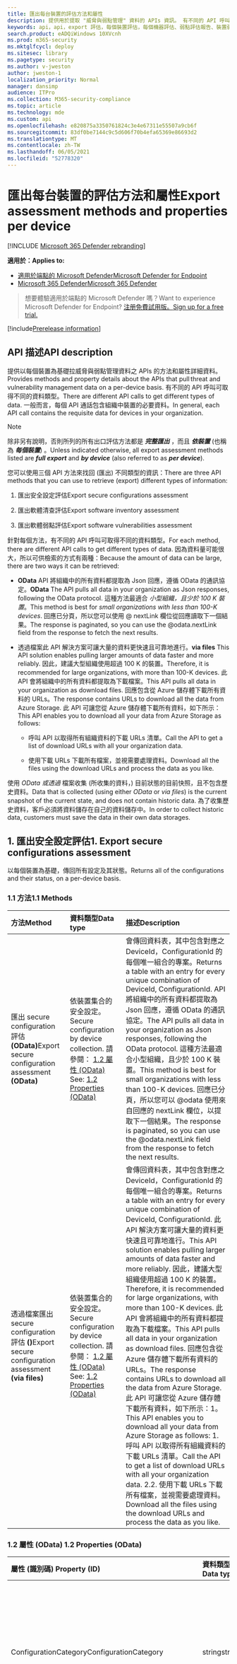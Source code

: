 ```yaml
---
title: 匯出每台裝置的評估方法和屬性
description: 提供用於提取 "威脅與弱點管理" 資料的 APIs 資訊。 有不同的 API 呼叫可取得不同的資料類型。 一般而言，每個 API 通話包含組織中裝置的必要資料。 因為資料量可能很大，所以有兩種方法可供檢索
keywords: api，api，export 評估，每個裝置評估，每個機器評估、弱點評估報告、裝置弱點評估、裝置弱點報告、安全設定評估、安全設定報告、軟體漏洞評估、軟體弱點報告、電腦的弱點報告、
search.product: eADQiWindows 10XVcnh
ms.prod: m365-security
ms.mktglfcycl: deploy
ms.sitesec: library
ms.pagetype: security
ms.author: v-jweston
author: jweston-1
localization_priority: Normal
manager: dansimp
audience: ITPro
ms.collection: M365-security-compliance
ms.topic: article
ms.technology: mde
ms.custom: api
ms.openlocfilehash: e820875a3350761824c3e4e67311e55507a9cb6f
ms.sourcegitcommit: 83df0be7144c9c5d606f70b4efa65369e86693d2
ms.translationtype: MT
ms.contentlocale: zh-TW
ms.lasthandoff: 06/05/2021
ms.locfileid: "52778320"
---
```

# <a name="export-assessment-methods-and-properties-per-device"></a><span data-ttu-id="790c8-107">匯出每台裝置的評估方法和屬性</span><span class="sxs-lookup"><span data-stu-id="790c8-107">Export assessment methods and properties per device</span></span>

[!INCLUDE [Microsoft 365 Defender rebranding](../../includes/microsoft-defender.md)]

<span data-ttu-id="790c8-108">**適用於：**</span><span class="sxs-lookup"><span data-stu-id="790c8-108">**Applies to:**</span></span>

- [<span data-ttu-id="790c8-109">適用於端點的 Microsoft Defender</span><span class="sxs-lookup"><span data-stu-id="790c8-109">Microsoft Defender for Endpoint</span></span>](https://go.microsoft.com/fwlink/p/?linkid=2154037)
- [<span data-ttu-id="790c8-110">Microsoft 365 Defender</span><span class="sxs-lookup"><span data-stu-id="790c8-110">Microsoft 365 Defender</span></span>](https://go.microsoft.com/fwlink/?linkid=2118804)

> <span data-ttu-id="790c8-111">想要體驗適用於端點的 Microsoft Defender 嗎？</span><span class="sxs-lookup"><span data-stu-id="790c8-111">Want to experience Microsoft Defender for Endpoint?</span></span> [<span data-ttu-id="790c8-112">注册免費試用版。</span><span class="sxs-lookup"><span data-stu-id="790c8-112">Sign up for a free trial.</span></span>](https://www.microsoft.com/microsoft-365/windows/microsoft-defender-atp?ocid=docs-wdatp-exposedapis-abovefoldlink)

[!include[Prerelease information](../../includes/prerelease.md)]

## <a name="api-description"></a><span data-ttu-id="790c8-113">API 描述</span><span class="sxs-lookup"><span data-stu-id="790c8-113">API description</span></span>

<span data-ttu-id="790c8-114">提供以每個裝置為基礎拉威脅與弱點管理資料之 APIs 的方法和屬性詳細資料。</span><span class="sxs-lookup"><span data-stu-id="790c8-114">Provides methods and property details about the APIs that pull threat and vulnerability management data on a per-device basis.</span></span> <span data-ttu-id="790c8-115">有不同的 API 呼叫可取得不同的資料類型。</span><span class="sxs-lookup"><span data-stu-id="790c8-115">There are different API calls to get different types of data.</span></span> <span data-ttu-id="790c8-116">一般而言，每個 API 通話包含組織中裝置的必要資料。</span><span class="sxs-lookup"><span data-stu-id="790c8-116">In general, each API call contains the requisite data for devices in your organization.</span></span>

> [!Note]
>
> <span data-ttu-id="790c8-117">除非另有說明，否則所列的所有出口評估方法都是 **_完整匯出_** ，而且 **_依裝置_** (也稱為 **_每個裝置_**) 。</span><span class="sxs-lookup"><span data-stu-id="790c8-117">Unless indicated otherwise, all export assessment methods listed are **_full export_** and **_by device_** (also referred to as **_per device_**).</span></span>

<span data-ttu-id="790c8-118">您可以使用三個 API 方法來找回 (匯出) 不同類型的資訊：</span><span class="sxs-lookup"><span data-stu-id="790c8-118">There are three API methods that you can use to retrieve (export) different types of information:</span></span>

1. <span data-ttu-id="790c8-119">匯出安全設定評估</span><span class="sxs-lookup"><span data-stu-id="790c8-119">Export secure configurations assessment</span></span>

2. <span data-ttu-id="790c8-120">匯出軟體清查評估</span><span class="sxs-lookup"><span data-stu-id="790c8-120">Export software inventory assessment</span></span>

3. <span data-ttu-id="790c8-121">匯出軟體弱點評估</span><span class="sxs-lookup"><span data-stu-id="790c8-121">Export software vulnerabilities assessment</span></span>

<span data-ttu-id="790c8-122">針對每個方法，有不同的 API 呼叫可取得不同的資料類型。</span><span class="sxs-lookup"><span data-stu-id="790c8-122">For each method, there are different API calls to get different types of data.</span></span> <span data-ttu-id="790c8-123">因為資料量可能很大，所以可供檢索的方式有兩種：</span><span class="sxs-lookup"><span data-stu-id="790c8-123">Because the amount of data can be large, there are two ways it can be retrieved:</span></span>

- <span data-ttu-id="790c8-124">**OData**  API 將組織中的所有資料都提取為 Json 回應，遵循 OData 的通訊協定。</span><span class="sxs-lookup"><span data-stu-id="790c8-124">**OData**  The API pulls all data in your organization as Json responses, following the OData protocol.</span></span> <span data-ttu-id="790c8-125">這種方法最適合 _小型組織，且少於 100 K 裝置_。</span><span class="sxs-lookup"><span data-stu-id="790c8-125">This method is best for _small organizations with less than 100-K devices_.</span></span> <span data-ttu-id="790c8-126">回應已分頁，所以您可以使用 \@ nextLink 欄位從回應讀取下一個結果。</span><span class="sxs-lookup"><span data-stu-id="790c8-126">The response is paginated, so you can use the \@odata.nextLink field from the response to fetch the next results.</span></span>

- <span data-ttu-id="790c8-127">透過檔案此 API 解決方案可讓大量的資料更快速且可靠地進行。</span><span class="sxs-lookup"><span data-stu-id="790c8-127">**via files** This API solution enables pulling larger amounts of data faster and more reliably.</span></span> <span data-ttu-id="790c8-128">因此，建議大型組織使用超過 100 K 的裝置。</span><span class="sxs-lookup"><span data-stu-id="790c8-128">Therefore, it is recommended for large organizations, with more than 100-K devices.</span></span> <span data-ttu-id="790c8-129">此 API 會將組織中的所有資料都提取為下載檔案。</span><span class="sxs-lookup"><span data-stu-id="790c8-129">This API pulls all data in your organization as download files.</span></span> <span data-ttu-id="790c8-130">回應包含從 Azure 儲存體下載所有資料的 URLs。</span><span class="sxs-lookup"><span data-stu-id="790c8-130">The response contains URLs to download all the data from Azure Storage.</span></span> <span data-ttu-id="790c8-131">此 API 可讓您從 Azure 儲存體下載所有資料，如下所示：</span><span class="sxs-lookup"><span data-stu-id="790c8-131">This API enables you to download all your data from Azure Storage as follows:</span></span>

  - <span data-ttu-id="790c8-132">呼叫 API 以取得所有組織資料的下載 URLs 清單。</span><span class="sxs-lookup"><span data-stu-id="790c8-132">Call the API to get a list of download URLs with all your organization data.</span></span>

  - <span data-ttu-id="790c8-133">使用下載 URLs 下載所有檔案，並視需要處理資料。</span><span class="sxs-lookup"><span data-stu-id="790c8-133">Download all the files using the download URLs and process the data as you like.</span></span>

<span data-ttu-id="790c8-134">使用 _OData_ _或透過_ 檔案收集 (所收集的資料，) 目前狀態的目前快照，且不包含歷史資料。</span><span class="sxs-lookup"><span data-stu-id="790c8-134">Data that is collected (using either _OData_ or _via files_) is the current snapshot of the current state, and does not contain historic data.</span></span> <span data-ttu-id="790c8-135">為了收集歷史資料，客戶必須將資料儲存在自己的資料儲存中。</span><span class="sxs-lookup"><span data-stu-id="790c8-135">In order to collect historic data, customers must save the data in their own data storages.</span></span>

## <a name="1-export-secure-configurations-assessment"></a><span data-ttu-id="790c8-136">1. 匯出安全設定評估</span><span class="sxs-lookup"><span data-stu-id="790c8-136">1. Export secure configurations assessment</span></span>

<span data-ttu-id="790c8-137">以每個裝置為基礎，傳回所有設定及其狀態。</span><span class="sxs-lookup"><span data-stu-id="790c8-137">Returns all of the configurations and their status, on a per-device basis.</span></span>

### <a name="11-methods"></a><span data-ttu-id="790c8-138">1.1 方法</span><span class="sxs-lookup"><span data-stu-id="790c8-138">1.1 Methods</span></span>

<span data-ttu-id="790c8-139">方法</span><span class="sxs-lookup"><span data-stu-id="790c8-139">Method</span></span> | <span data-ttu-id="790c8-140">資料類型</span><span class="sxs-lookup"><span data-stu-id="790c8-140">Data type</span></span> | <span data-ttu-id="790c8-141">描述</span><span class="sxs-lookup"><span data-stu-id="790c8-141">Description</span></span>
:---|:---|:---
<span data-ttu-id="790c8-142">匯出 secure configuration 評估 **(OData)**</span><span class="sxs-lookup"><span data-stu-id="790c8-142">Export secure configuration assessment **(OData)**</span></span> | <span data-ttu-id="790c8-143">依裝置集合的安全設定。</span><span class="sxs-lookup"><span data-stu-id="790c8-143">Secure configuration by device collection.</span></span> <span data-ttu-id="790c8-144">請參閱： [1.2 屬性 (OData) ](#12-properties-odata)</span><span class="sxs-lookup"><span data-stu-id="790c8-144">See: [1.2 Properties (OData)](#12-properties-odata)</span></span> | <span data-ttu-id="790c8-145">會傳回資料表，其中包含對應之 DeviceId，ConfigurationId 的每個唯一組合的專案。</span><span class="sxs-lookup"><span data-stu-id="790c8-145">Returns a table with an entry for every unique combination of DeviceId, ConfigurationId.</span></span> <span data-ttu-id="790c8-146">API 將組織中的所有資料都提取為 Json 回應，遵循 OData 的通訊協定。</span><span class="sxs-lookup"><span data-stu-id="790c8-146">The API pulls all data in your organization as Json responses, following the OData protocol.</span></span> <span data-ttu-id="790c8-147">這種方法最適合小型組織，且少於 100 K 裝置。</span><span class="sxs-lookup"><span data-stu-id="790c8-147">This method is best for small organizations with less than 100-K devices.</span></span> <span data-ttu-id="790c8-148">回應已分頁，所以您可以 @odata 使用來自回應的 nextLink 欄位，以提取下一個結果。</span><span class="sxs-lookup"><span data-stu-id="790c8-148">The response is paginated, so you can use the @odata.nextLink field from the response to fetch the next results.</span></span>
<span data-ttu-id="790c8-149">透過檔案匯出 secure configuration 評估 **()**</span><span class="sxs-lookup"><span data-stu-id="790c8-149">Export secure configuration assessment **(via files)**</span></span> | <span data-ttu-id="790c8-150">依裝置集合的安全設定。</span><span class="sxs-lookup"><span data-stu-id="790c8-150">Secure configuration by device collection.</span></span> <span data-ttu-id="790c8-151">請參閱： [1.2 屬性 (OData) ](#12-properties-odata)</span><span class="sxs-lookup"><span data-stu-id="790c8-151">See: [1.2 Properties (OData)](#12-properties-odata)</span></span> | <span data-ttu-id="790c8-152">會傳回資料表，其中包含對應之 DeviceId，ConfigurationId 的每個唯一組合的專案。</span><span class="sxs-lookup"><span data-stu-id="790c8-152">Returns a table with an entry for every unique combination of DeviceId, ConfigurationId.</span></span> <span data-ttu-id="790c8-153">此 API 解決方案可讓大量的資料更快速且可靠地進行。</span><span class="sxs-lookup"><span data-stu-id="790c8-153">This API solution enables pulling larger amounts of data faster and more reliably.</span></span> <span data-ttu-id="790c8-154">因此，建議大型組織使用超過 100 K 的裝置。</span><span class="sxs-lookup"><span data-stu-id="790c8-154">Therefore, it is recommended for large organizations, with more than 100-K devices.</span></span> <span data-ttu-id="790c8-155">此 API 會將組織中的所有資料都提取為下載檔案。</span><span class="sxs-lookup"><span data-stu-id="790c8-155">This API pulls all data in your organization as download files.</span></span> <span data-ttu-id="790c8-156">回應包含從 Azure 儲存體下載所有資料的 URLs。</span><span class="sxs-lookup"><span data-stu-id="790c8-156">The response contains URLs to download all the data from Azure Storage.</span></span> <span data-ttu-id="790c8-157">此 API 可讓您從 Azure 儲存體下載所有資料，如下所示：1。</span><span class="sxs-lookup"><span data-stu-id="790c8-157">This API enables you to download all your data from Azure Storage as follows: 1.</span></span>  <span data-ttu-id="790c8-158">呼叫 API 以取得所有組織資料的下載 URLs 清單。</span><span class="sxs-lookup"><span data-stu-id="790c8-158">Call the API to get a list of download URLs with all your organization data.</span></span> <span data-ttu-id="790c8-159">2.</span><span class="sxs-lookup"><span data-stu-id="790c8-159">2.</span></span>  <span data-ttu-id="790c8-160">使用下載 URLs 下載所有檔案，並視需要處理資料。</span><span class="sxs-lookup"><span data-stu-id="790c8-160">Download all the files using the download URLs and process the data as you like.</span></span>

### <a name="12-properties-odata"></a><span data-ttu-id="790c8-161">1.2 屬性 (OData) </span><span class="sxs-lookup"><span data-stu-id="790c8-161">1.2 Properties (OData)</span></span>

<span data-ttu-id="790c8-162">屬性 (識別碼) </span><span class="sxs-lookup"><span data-stu-id="790c8-162">Property (ID)</span></span> | <span data-ttu-id="790c8-163">資料類型</span><span class="sxs-lookup"><span data-stu-id="790c8-163">Data type</span></span> | <span data-ttu-id="790c8-164">描述</span><span class="sxs-lookup"><span data-stu-id="790c8-164">Description</span></span>
:---|:---|:---
<span data-ttu-id="790c8-165">ConfigurationCategory</span><span class="sxs-lookup"><span data-stu-id="790c8-165">ConfigurationCategory</span></span> | <span data-ttu-id="790c8-166">string</span><span class="sxs-lookup"><span data-stu-id="790c8-166">string</span></span> | <span data-ttu-id="790c8-167">設定所屬的類別或群組：應用程式、作業系統、網路、帳戶、安全性控制</span><span class="sxs-lookup"><span data-stu-id="790c8-167">Category or grouping to which the configuration belongs: Application, OS, Network, Accounts, Security controls</span></span>
<span data-ttu-id="790c8-168">ConfigurationId</span><span class="sxs-lookup"><span data-stu-id="790c8-168">ConfigurationId</span></span> | <span data-ttu-id="790c8-169">string</span><span class="sxs-lookup"><span data-stu-id="790c8-169">string</span></span> | <span data-ttu-id="790c8-170">特定設定的唯一識別碼</span><span class="sxs-lookup"><span data-stu-id="790c8-170">Unique identifier for a specific configuration</span></span>
<span data-ttu-id="790c8-171">ConfigurationImpact</span><span class="sxs-lookup"><span data-stu-id="790c8-171">ConfigurationImpact</span></span> | <span data-ttu-id="790c8-172">string</span><span class="sxs-lookup"><span data-stu-id="790c8-172">string</span></span> | <span data-ttu-id="790c8-173">設定對整個設定分數 (1-10) 的評分影響</span><span class="sxs-lookup"><span data-stu-id="790c8-173">Rated impact of the configuration to the overall configuration score (1-10)</span></span>
<span data-ttu-id="790c8-174">ConfigurationName</span><span class="sxs-lookup"><span data-stu-id="790c8-174">ConfigurationName</span></span> | <span data-ttu-id="790c8-175">字串</span><span class="sxs-lookup"><span data-stu-id="790c8-175">string</span></span> | <span data-ttu-id="790c8-176">組態的顯示名稱</span><span class="sxs-lookup"><span data-stu-id="790c8-176">Display name of the configuration</span></span>
<span data-ttu-id="790c8-177">ConfigurationSubcategory</span><span class="sxs-lookup"><span data-stu-id="790c8-177">ConfigurationSubcategory</span></span> | <span data-ttu-id="790c8-178">string</span><span class="sxs-lookup"><span data-stu-id="790c8-178">string</span></span> | <span data-ttu-id="790c8-179">設定所屬的子類別或子群組。</span><span class="sxs-lookup"><span data-stu-id="790c8-179">Subcategory or subgrouping to which the configuration belongs.</span></span> <span data-ttu-id="790c8-180">在許多情況下，這會描述特定性能或功能。</span><span class="sxs-lookup"><span data-stu-id="790c8-180">In many cases, this describes specific capabilities or features.</span></span>
<span data-ttu-id="790c8-181">DeviceId</span><span class="sxs-lookup"><span data-stu-id="790c8-181">DeviceId</span></span> | <span data-ttu-id="790c8-182">string</span><span class="sxs-lookup"><span data-stu-id="790c8-182">string</span></span> | <span data-ttu-id="790c8-183">服務中裝置的唯一識別碼。</span><span class="sxs-lookup"><span data-stu-id="790c8-183">Unique identifier for the device in the service.</span></span>
<span data-ttu-id="790c8-184">DeviceName</span><span class="sxs-lookup"><span data-stu-id="790c8-184">DeviceName</span></span> | <span data-ttu-id="790c8-185">string</span><span class="sxs-lookup"><span data-stu-id="790c8-185">string</span></span> | <span data-ttu-id="790c8-186">裝置 (FQDN) 的完整功能變數名稱。</span><span class="sxs-lookup"><span data-stu-id="790c8-186">Fully qualified domain name (FQDN) of the device.</span></span>
<span data-ttu-id="790c8-187">IsApplicable</span><span class="sxs-lookup"><span data-stu-id="790c8-187">IsApplicable</span></span> | <span data-ttu-id="790c8-188">bool</span><span class="sxs-lookup"><span data-stu-id="790c8-188">bool</span></span> | <span data-ttu-id="790c8-189">指出設定或原則是否適用</span><span class="sxs-lookup"><span data-stu-id="790c8-189">Indicates whether the configuration or policy is applicable</span></span>
<span data-ttu-id="790c8-190">IsCompliant</span><span class="sxs-lookup"><span data-stu-id="790c8-190">IsCompliant</span></span> | <span data-ttu-id="790c8-191">bool</span><span class="sxs-lookup"><span data-stu-id="790c8-191">bool</span></span> | <span data-ttu-id="790c8-192">指出設定或原則是否已正確設定</span><span class="sxs-lookup"><span data-stu-id="790c8-192">Indicates whether the configuration or policy is properly configured</span></span>
<span data-ttu-id="790c8-193">IsExpectedUserImpact</span><span class="sxs-lookup"><span data-stu-id="790c8-193">IsExpectedUserImpact</span></span> | <span data-ttu-id="790c8-194">bool</span><span class="sxs-lookup"><span data-stu-id="790c8-194">bool</span></span> | <span data-ttu-id="790c8-195">會指出若要套用設定，是否會影響使用者</span><span class="sxs-lookup"><span data-stu-id="790c8-195">Indicates whether there will be user impact if the configuration will be applied</span></span>
<span data-ttu-id="790c8-196">OSPlatform</span><span class="sxs-lookup"><span data-stu-id="790c8-196">OSPlatform</span></span> | <span data-ttu-id="790c8-197">string</span><span class="sxs-lookup"><span data-stu-id="790c8-197">string</span></span> | <span data-ttu-id="790c8-198">裝置上所執行作業系統的平臺。</span><span class="sxs-lookup"><span data-stu-id="790c8-198">Platform of the operating system running on the device.</span></span> <span data-ttu-id="790c8-199">這表示特定作業系統，包括相同系列內的變體，例如 Windows 10 和 Windows 7。</span><span class="sxs-lookup"><span data-stu-id="790c8-199">This indicates specific operating systems, including variations within the same family, such as Windows 10 and Windows 7.</span></span> <span data-ttu-id="790c8-200">如需詳細資訊，請參閱 tvm 支援的作業系統和平臺。</span><span class="sxs-lookup"><span data-stu-id="790c8-200">See tvm supported operating systems and platforms for details.</span></span>
<span data-ttu-id="790c8-201">RbacGroupName</span><span class="sxs-lookup"><span data-stu-id="790c8-201">RbacGroupName</span></span> | <span data-ttu-id="790c8-202">string</span><span class="sxs-lookup"><span data-stu-id="790c8-202">string</span></span> | <span data-ttu-id="790c8-203">以角色為基礎的存取控制 (RBAC) 群組。</span><span class="sxs-lookup"><span data-stu-id="790c8-203">The role-based access control (RBAC) group.</span></span> <span data-ttu-id="790c8-204">如果此裝置並未指派給任何 RBAC 群組，此值將會是「未指派」。</span><span class="sxs-lookup"><span data-stu-id="790c8-204">If this device is not assigned to any RBAC group, the value will be “Unassigned.”</span></span> <span data-ttu-id="790c8-205">如果組織不包含任何 RBAC 群組，則此值會是 "None"。</span><span class="sxs-lookup"><span data-stu-id="790c8-205">If the organization doesn’t contain any RBAC groups, the value will be “None.”</span></span>
<span data-ttu-id="790c8-206">RecommendationReference</span><span class="sxs-lookup"><span data-stu-id="790c8-206">RecommendationReference</span></span> | <span data-ttu-id="790c8-207">string</span><span class="sxs-lookup"><span data-stu-id="790c8-207">string</span></span> | <span data-ttu-id="790c8-208">與此軟體相關的建議識別碼參照。</span><span class="sxs-lookup"><span data-stu-id="790c8-208">A reference to the recommendation ID related to this software.</span></span>
<span data-ttu-id="790c8-209">時間 戳</span><span class="sxs-lookup"><span data-stu-id="790c8-209">Timestamp</span></span> | <span data-ttu-id="790c8-210">string</span><span class="sxs-lookup"><span data-stu-id="790c8-210">string</span></span> | <span data-ttu-id="790c8-211">最近一次在裝置上看到的設定</span><span class="sxs-lookup"><span data-stu-id="790c8-211">Last time the configuration was seen on the device</span></span>

### <a name="13-properties-via-files"></a><span data-ttu-id="790c8-212">1.3 透過檔案 (的屬性) </span><span class="sxs-lookup"><span data-stu-id="790c8-212">1.3 Properties (via files)</span></span>

<span data-ttu-id="790c8-213">屬性 (識別碼) </span><span class="sxs-lookup"><span data-stu-id="790c8-213">Property (ID)</span></span> | <span data-ttu-id="790c8-214">資料類型</span><span class="sxs-lookup"><span data-stu-id="790c8-214">Data type</span></span> | <span data-ttu-id="790c8-215">描述</span><span class="sxs-lookup"><span data-stu-id="790c8-215">Description</span></span>
:---|:---|:---
<span data-ttu-id="790c8-216">匯出檔案</span><span class="sxs-lookup"><span data-stu-id="790c8-216">Export files</span></span> | <span data-ttu-id="790c8-217">陣列 \[ 字串\]</span><span class="sxs-lookup"><span data-stu-id="790c8-217">array\[string\]</span></span> | <span data-ttu-id="790c8-218">用於存放組織目前快照之檔案的下載 URLs 清單。</span><span class="sxs-lookup"><span data-stu-id="790c8-218">A list of download URLs for files holding the current snapshot of the organization.</span></span>
<span data-ttu-id="790c8-219">GeneratedTime</span><span class="sxs-lookup"><span data-stu-id="790c8-219">GeneratedTime</span></span> | <span data-ttu-id="790c8-220">string</span><span class="sxs-lookup"><span data-stu-id="790c8-220">string</span></span> | <span data-ttu-id="790c8-221">產生匯出的時間。</span><span class="sxs-lookup"><span data-stu-id="790c8-221">The time that the export was generated.</span></span>

## <a name="2-export-software-inventory-assessment"></a><span data-ttu-id="790c8-222">2. 匯出軟體清查評估</span><span class="sxs-lookup"><span data-stu-id="790c8-222">2. Export software inventory assessment</span></span>

<span data-ttu-id="790c8-223">傳回所有已安裝的軟體及其所有設備的詳細資料。</span><span class="sxs-lookup"><span data-stu-id="790c8-223">Returns all of the installed software and their details on each device.</span></span>

### <a name="21-methods"></a><span data-ttu-id="790c8-224">2.1 方法</span><span class="sxs-lookup"><span data-stu-id="790c8-224">2.1 Methods</span></span>

<span data-ttu-id="790c8-225">方法</span><span class="sxs-lookup"><span data-stu-id="790c8-225">Method</span></span> | <span data-ttu-id="790c8-226">資料類型</span><span class="sxs-lookup"><span data-stu-id="790c8-226">Data type</span></span> | <span data-ttu-id="790c8-227">描述</span><span class="sxs-lookup"><span data-stu-id="790c8-227">Description</span></span>
:---|:---|:---
<span data-ttu-id="790c8-228">匯出軟體清查評估 **(OData)**</span><span class="sxs-lookup"><span data-stu-id="790c8-228">Export software inventory assessment **(OData)**</span></span> | <span data-ttu-id="790c8-229">依裝置集合的軟體清查。</span><span class="sxs-lookup"><span data-stu-id="790c8-229">Software inventory by device collection.</span></span> <span data-ttu-id="790c8-230">請參閱： [2.2 屬性 (OData) ](#22-properties-odata)</span><span class="sxs-lookup"><span data-stu-id="790c8-230">See: [2.2 Properties (OData)](#22-properties-odata)</span></span> | <span data-ttu-id="790c8-231">會傳回資料表，其中包含 DeviceId、SoftwareVendor、SoftwareName、SoftwareVersion 的每個唯一組合的專案。</span><span class="sxs-lookup"><span data-stu-id="790c8-231">Returns a table with an entry for every unique combination of DeviceId, SoftwareVendor, SoftwareName, SoftwareVersion.</span></span> <span data-ttu-id="790c8-232">API 將組織中的所有資料都提取為 Json 回應，遵循 OData 的通訊協定。</span><span class="sxs-lookup"><span data-stu-id="790c8-232">The API pulls all data in your organization as Json responses, following the OData protocol.</span></span> <span data-ttu-id="790c8-233">這種方法最適合小型組織，且少於 100 K 裝置。</span><span class="sxs-lookup"><span data-stu-id="790c8-233">This method is best for small organizations with less than 100-K devices.</span></span> <span data-ttu-id="790c8-234">回應已分頁，所以您可以 @odata 使用來自回應的 nextLink 欄位，以提取下一個結果。</span><span class="sxs-lookup"><span data-stu-id="790c8-234">The response is paginated, so you can use the @odata.nextLink field from the response to fetch the next results.</span></span>
<span data-ttu-id="790c8-235">透過檔案匯出軟體清查評估 **()**</span><span class="sxs-lookup"><span data-stu-id="790c8-235">Export software inventory assessment **(via files)**</span></span> | <span data-ttu-id="790c8-236">依裝置檔案清點軟體。</span><span class="sxs-lookup"><span data-stu-id="790c8-236">Software inventory by device files.</span></span> <span data-ttu-id="790c8-237">請參閱：2.3 透過檔案 [ (的屬性) ](#23-properties-via-files)</span><span class="sxs-lookup"><span data-stu-id="790c8-237">See: [2.3 Properties (via files)](#23-properties-via-files)</span></span> | <span data-ttu-id="790c8-238">會傳回資料表，其中包含 DeviceId、SoftwareVendor、SoftwareName、SoftwareVersion 的每個唯一組合的專案。</span><span class="sxs-lookup"><span data-stu-id="790c8-238">Returns a table with an entry for every unique combination of DeviceId, SoftwareVendor, SoftwareName, SoftwareVersion.</span></span> <span data-ttu-id="790c8-239">此 API 解決方案可讓大量的資料更快速且可靠地進行。</span><span class="sxs-lookup"><span data-stu-id="790c8-239">This API solution enables pulling larger amounts of data faster and more reliably.</span></span> <span data-ttu-id="790c8-240">因此，建議大型組織使用超過 100 K 的裝置。</span><span class="sxs-lookup"><span data-stu-id="790c8-240">Therefore, it is recommended for large organizations, with more than 100-K devices.</span></span> <span data-ttu-id="790c8-241">此 API 會將組織中的所有資料都提取為下載檔案。</span><span class="sxs-lookup"><span data-stu-id="790c8-241">This API pulls all data in your organization as download files.</span></span> <span data-ttu-id="790c8-242">回應包含從 Azure 儲存體下載所有資料的 URLs。</span><span class="sxs-lookup"><span data-stu-id="790c8-242">The response contains URLs to download all the data from Azure Storage.</span></span> <span data-ttu-id="790c8-243">此 API 可讓您從 Azure 儲存體下載所有資料，如下所示：1。</span><span class="sxs-lookup"><span data-stu-id="790c8-243">This API enables you to download all your data from Azure Storage as follows: 1.</span></span>  <span data-ttu-id="790c8-244">呼叫 API 以取得所有組織資料的下載 URLs 清單。</span><span class="sxs-lookup"><span data-stu-id="790c8-244">Call the API to get a list of download URLs with all your organization data.</span></span> <span data-ttu-id="790c8-245">2.</span><span class="sxs-lookup"><span data-stu-id="790c8-245">2.</span></span>  <span data-ttu-id="790c8-246">使用下載 URLs 下載所有檔案，並視需要處理資料。</span><span class="sxs-lookup"><span data-stu-id="790c8-246">Download all the files using the download URLs and process the data as you like.</span></span>

### <a name="22-properties-odata"></a><span data-ttu-id="790c8-247">2.2 屬性 (OData) </span><span class="sxs-lookup"><span data-stu-id="790c8-247">2.2 Properties (OData)</span></span>

<span data-ttu-id="790c8-248">屬性 (識別碼) </span><span class="sxs-lookup"><span data-stu-id="790c8-248">Property (ID)</span></span> | <span data-ttu-id="790c8-249">資料類型</span><span class="sxs-lookup"><span data-stu-id="790c8-249">Data type</span></span> | <span data-ttu-id="790c8-250">描述</span><span class="sxs-lookup"><span data-stu-id="790c8-250">Description</span></span>
:---|:---|:---
<span data-ttu-id="790c8-251">DeviceId</span><span class="sxs-lookup"><span data-stu-id="790c8-251">DeviceId</span></span> | <span data-ttu-id="790c8-252">string</span><span class="sxs-lookup"><span data-stu-id="790c8-252">string</span></span> | <span data-ttu-id="790c8-253">服務中裝置的唯一識別碼。</span><span class="sxs-lookup"><span data-stu-id="790c8-253">Unique identifier for the device in the service.</span></span>
<span data-ttu-id="790c8-254">DeviceName</span><span class="sxs-lookup"><span data-stu-id="790c8-254">DeviceName</span></span> | <span data-ttu-id="790c8-255">string</span><span class="sxs-lookup"><span data-stu-id="790c8-255">string</span></span> | <span data-ttu-id="790c8-256">裝置 (FQDN) 的完整功能變數名稱。</span><span class="sxs-lookup"><span data-stu-id="790c8-256">Fully qualified domain name (FQDN) of the device.</span></span>
<span data-ttu-id="790c8-257">DiskPaths</span><span class="sxs-lookup"><span data-stu-id="790c8-257">DiskPaths</span></span> | <span data-ttu-id="790c8-258">陣列 [字串]</span><span class="sxs-lookup"><span data-stu-id="790c8-258">Array[string]</span></span>  | <span data-ttu-id="790c8-259">在裝置上安裝產品的磁片證據。</span><span class="sxs-lookup"><span data-stu-id="790c8-259">Disk evidence that the product is installed on the device.</span></span>
<span data-ttu-id="790c8-260">EndOfSupportDate</span><span class="sxs-lookup"><span data-stu-id="790c8-260">EndOfSupportDate</span></span> | <span data-ttu-id="790c8-261">string</span><span class="sxs-lookup"><span data-stu-id="790c8-261">string</span></span> | <span data-ttu-id="790c8-262">此軟體支援或會結束的日期。</span><span class="sxs-lookup"><span data-stu-id="790c8-262">The date in which support for this software has or will end.</span></span>
<span data-ttu-id="790c8-263">EndOfSupportStatus</span><span class="sxs-lookup"><span data-stu-id="790c8-263">EndOfSupportStatus</span></span> | <span data-ttu-id="790c8-264">string</span><span class="sxs-lookup"><span data-stu-id="790c8-264">string</span></span> | <span data-ttu-id="790c8-265">支援狀態的結束。</span><span class="sxs-lookup"><span data-stu-id="790c8-265">End of support status.</span></span> <span data-ttu-id="790c8-266">可以包含這些可能的值：無、EOS 版本、即將發生的 EOS 版本、EOS 軟體（即將進行的 EOS 軟體）。</span><span class="sxs-lookup"><span data-stu-id="790c8-266">Can contain these possible values: None, EOS Version, Upcoming EOS Version, EOS Software, Upcoming EOS Software.</span></span>
<span data-ttu-id="790c8-267">識別碼</span><span class="sxs-lookup"><span data-stu-id="790c8-267">Id</span></span> | <span data-ttu-id="790c8-268">string</span><span class="sxs-lookup"><span data-stu-id="790c8-268">string</span></span> | <span data-ttu-id="790c8-269">記錄的唯一識別碼。</span><span class="sxs-lookup"><span data-stu-id="790c8-269">Unique identifier for the record.</span></span>
<span data-ttu-id="790c8-270">NumberOfWeaknesses</span><span class="sxs-lookup"><span data-stu-id="790c8-270">NumberOfWeaknesses</span></span> | <span data-ttu-id="790c8-271">int</span><span class="sxs-lookup"><span data-stu-id="790c8-271">int</span></span>|<span data-ttu-id="790c8-272">此裝置上的此軟體弱點數目</span><span class="sxs-lookup"><span data-stu-id="790c8-272">Number of weaknesses on this software on this device</span></span>
<span data-ttu-id="790c8-273">OSPlatform</span><span class="sxs-lookup"><span data-stu-id="790c8-273">OSPlatform</span></span> | <span data-ttu-id="790c8-274">string</span><span class="sxs-lookup"><span data-stu-id="790c8-274">string</span></span> | <span data-ttu-id="790c8-275">裝置上所執行作業系統的平臺。</span><span class="sxs-lookup"><span data-stu-id="790c8-275">Platform of the operating system running on the device.</span></span> <span data-ttu-id="790c8-276">這表示特定作業系統，包括相同系列內的變體，例如 Windows 10 和 Windows 7。</span><span class="sxs-lookup"><span data-stu-id="790c8-276">This indicates specific operating systems, including variations within the same family, such as Windows 10 and Windows 7.</span></span> <span data-ttu-id="790c8-277">如需詳細資訊，請參閱 tvm 支援的作業系統和平臺。</span><span class="sxs-lookup"><span data-stu-id="790c8-277">See tvm supported operating systems and platforms for details.</span></span>
<span data-ttu-id="790c8-278">RbacGroupName</span><span class="sxs-lookup"><span data-stu-id="790c8-278">RbacGroupName</span></span> | <span data-ttu-id="790c8-279">string</span><span class="sxs-lookup"><span data-stu-id="790c8-279">string</span></span> | <span data-ttu-id="790c8-280">以角色為基礎的存取控制 (RBAC) 群組。</span><span class="sxs-lookup"><span data-stu-id="790c8-280">The role-based access control (RBAC) group.</span></span> <span data-ttu-id="790c8-281">如果此裝置並未指派給任何 RBAC 群組，此值將會是「未指派」。</span><span class="sxs-lookup"><span data-stu-id="790c8-281">If this device is not assigned to any RBAC group, the value will be “Unassigned.”</span></span> <span data-ttu-id="790c8-282">如果組織不包含任何 RBAC 群組，則此值會是 "None"。</span><span class="sxs-lookup"><span data-stu-id="790c8-282">If the organization doesn’t contain any RBAC groups, the value will be “None.”</span></span>
<span data-ttu-id="790c8-283">RegistryPaths</span><span class="sxs-lookup"><span data-stu-id="790c8-283">RegistryPaths</span></span> | <span data-ttu-id="790c8-284">陣列 [字串]</span><span class="sxs-lookup"><span data-stu-id="790c8-284">Array[string]</span></span> | <span data-ttu-id="790c8-285">產品已安裝在裝置中的登錄證據。</span><span class="sxs-lookup"><span data-stu-id="790c8-285">Registry evidence that the product is installed in the device.</span></span>
<span data-ttu-id="790c8-286">SoftwareFirstSeenTimestamp</span><span class="sxs-lookup"><span data-stu-id="790c8-286">SoftwareFirstSeenTimestamp</span></span> | <span data-ttu-id="790c8-287">string</span><span class="sxs-lookup"><span data-stu-id="790c8-287">string</span></span> | <span data-ttu-id="790c8-288">此軟體第一次出現于此裝置上。</span><span class="sxs-lookup"><span data-stu-id="790c8-288">The first time this software was seen on the device.</span></span>
<span data-ttu-id="790c8-289">SoftwareName</span><span class="sxs-lookup"><span data-stu-id="790c8-289">SoftwareName</span></span> | <span data-ttu-id="790c8-290">string</span><span class="sxs-lookup"><span data-stu-id="790c8-290">string</span></span> | <span data-ttu-id="790c8-291">軟體產品的名稱。</span><span class="sxs-lookup"><span data-stu-id="790c8-291">Name of the software product.</span></span>
<span data-ttu-id="790c8-292">SoftwareVendor</span><span class="sxs-lookup"><span data-stu-id="790c8-292">SoftwareVendor</span></span> | <span data-ttu-id="790c8-293">string</span><span class="sxs-lookup"><span data-stu-id="790c8-293">string</span></span> | <span data-ttu-id="790c8-294">軟體廠商的名稱。</span><span class="sxs-lookup"><span data-stu-id="790c8-294">Name of the software vendor.</span></span>
<span data-ttu-id="790c8-295">SoftwareVersion</span><span class="sxs-lookup"><span data-stu-id="790c8-295">SoftwareVersion</span></span> | <span data-ttu-id="790c8-296">string</span><span class="sxs-lookup"><span data-stu-id="790c8-296">string</span></span> | <span data-ttu-id="790c8-297">軟體產品的版本號碼。</span><span class="sxs-lookup"><span data-stu-id="790c8-297">Version number of the software product.</span></span>

### <a name="23-properties-via-files"></a><span data-ttu-id="790c8-298">2.3 透過檔案 (的屬性) </span><span class="sxs-lookup"><span data-stu-id="790c8-298">2.3 Properties (via files)</span></span>

<span data-ttu-id="790c8-299">屬性 (識別碼) </span><span class="sxs-lookup"><span data-stu-id="790c8-299">Property (ID)</span></span> | <span data-ttu-id="790c8-300">資料類型</span><span class="sxs-lookup"><span data-stu-id="790c8-300">Data type</span></span> | <span data-ttu-id="790c8-301">描述</span><span class="sxs-lookup"><span data-stu-id="790c8-301">Description</span></span>
:---|:---|:---
<span data-ttu-id="790c8-302">匯出檔案</span><span class="sxs-lookup"><span data-stu-id="790c8-302">Export files</span></span> | <span data-ttu-id="790c8-303">陣列 \[ 字串\]</span><span class="sxs-lookup"><span data-stu-id="790c8-303">array\[string\]</span></span> | <span data-ttu-id="790c8-304">用於存放組織目前快照之檔案的下載 URLs 清單。</span><span class="sxs-lookup"><span data-stu-id="790c8-304">A list of download URLs for files holding the current snapshot of the organization.</span></span>
<span data-ttu-id="790c8-305">GeneratedTime</span><span class="sxs-lookup"><span data-stu-id="790c8-305">GeneratedTime</span></span> | <span data-ttu-id="790c8-306">string</span><span class="sxs-lookup"><span data-stu-id="790c8-306">string</span></span> | <span data-ttu-id="790c8-307">產生匯出的時間。</span><span class="sxs-lookup"><span data-stu-id="790c8-307">The time that the export was generated.</span></span>

## <a name="3-export-software-vulnerabilities-assessment"></a><span data-ttu-id="790c8-308">3. 匯出軟體漏洞評估</span><span class="sxs-lookup"><span data-stu-id="790c8-308">3. Export software vulnerabilities assessment</span></span>

<span data-ttu-id="790c8-309">傳回所有裝置的裝置及其詳細資料中的所有已知的安全性漏洞。</span><span class="sxs-lookup"><span data-stu-id="790c8-309">Returns all the known vulnerabilities on a device and their details, for all devices.</span></span>

### <a name="31-methods"></a><span data-ttu-id="790c8-310">3.1 方法</span><span class="sxs-lookup"><span data-stu-id="790c8-310">3.1 Methods</span></span>

<span data-ttu-id="790c8-311">方法</span><span class="sxs-lookup"><span data-stu-id="790c8-311">Method</span></span> | <span data-ttu-id="790c8-312">資料類型</span><span class="sxs-lookup"><span data-stu-id="790c8-312">Data type</span></span> | <span data-ttu-id="790c8-313">描述</span><span class="sxs-lookup"><span data-stu-id="790c8-313">Description</span></span>
:---|:---|:---
<span data-ttu-id="790c8-314">匯出軟體漏洞評估 **(OData)**</span><span class="sxs-lookup"><span data-stu-id="790c8-314">Export software vulnerabilities assessment **(OData)**</span></span> | <span data-ttu-id="790c8-315">調查集合請參閱： [3.2 屬性 (OData) ](#32-properties-odata)</span><span class="sxs-lookup"><span data-stu-id="790c8-315">Investigation collection See: [3.2 Properties (OData)](#32-properties-odata)</span></span> | <span data-ttu-id="790c8-316">會傳回資料表，其中包含 DeviceId、SoftwareVendor、SoftwareName、SoftwareVersion、CveId 的每個唯一組合的專案。</span><span class="sxs-lookup"><span data-stu-id="790c8-316">Returns a table with an entry for every unique combination of DeviceId, SoftwareVendor, SoftwareName, SoftwareVersion, CveId.</span></span> <span data-ttu-id="790c8-317">API 將組織中的所有資料都提取為 Json 回應，遵循 OData 的通訊協定。</span><span class="sxs-lookup"><span data-stu-id="790c8-317">The API pulls all data in your organization as Json responses, following the OData protocol.</span></span> <span data-ttu-id="790c8-318">這種方法最適合小型組織，且少於 100 K 裝置。</span><span class="sxs-lookup"><span data-stu-id="790c8-318">This method is best for small organizations with less than 100-K devices.</span></span> <span data-ttu-id="790c8-319">回應已分頁，所以您可以 @odata 使用來自回應的 nextLink 欄位，以提取下一個結果。</span><span class="sxs-lookup"><span data-stu-id="790c8-319">The response is paginated, so you can use the @odata.nextLink field from the response to fetch the next results.</span></span>
<span data-ttu-id="790c8-320">透過檔案匯出軟體漏洞評估 **()**</span><span class="sxs-lookup"><span data-stu-id="790c8-320">Export software vulnerabilities assessment **(via files)**</span></span> | <span data-ttu-id="790c8-321">調查實體請參閱：3.3 透過檔案 [ (的屬性) ](#33-properties-via-files)</span><span class="sxs-lookup"><span data-stu-id="790c8-321">Investigation entity See: [3.3 Properties (via files)](#33-properties-via-files)</span></span> | <span data-ttu-id="790c8-322">會傳回資料表，其中包含 DeviceId、SoftwareVendor、SoftwareName、SoftwareVersion、CveId 的每個唯一組合的專案。</span><span class="sxs-lookup"><span data-stu-id="790c8-322">Returns a table with an entry for every unique combination of DeviceId, SoftwareVendor, SoftwareName, SoftwareVersion, CveId.</span></span> <span data-ttu-id="790c8-323">此 API 解決方案可讓大量的資料更快速且可靠地進行。</span><span class="sxs-lookup"><span data-stu-id="790c8-323">This API solution enables pulling larger amounts of data faster and more reliably.</span></span> <span data-ttu-id="790c8-324">因此，建議大型組織使用超過 100 K 的裝置。</span><span class="sxs-lookup"><span data-stu-id="790c8-324">Therefore, it is recommended for large organizations, with more than 100-K devices.</span></span> <span data-ttu-id="790c8-325">此 API 會將組織中的所有資料都提取為下載檔案。</span><span class="sxs-lookup"><span data-stu-id="790c8-325">This API pulls all data in your organization as download files.</span></span> <span data-ttu-id="790c8-326">回應包含從 Azure 儲存體下載所有資料的 URLs。</span><span class="sxs-lookup"><span data-stu-id="790c8-326">The response contains URLs to download all the data from Azure Storage.</span></span> <span data-ttu-id="790c8-327">此 API 可讓您從 Azure 儲存體下載所有資料，如下所示：1。</span><span class="sxs-lookup"><span data-stu-id="790c8-327">This API enables you to download all your data from Azure Storage as follows: 1.</span></span>  <span data-ttu-id="790c8-328">呼叫 API 以取得所有組織資料的下載 URLs 清單。</span><span class="sxs-lookup"><span data-stu-id="790c8-328">Call the API to get a list of download URLs with all your organization data.</span></span> <span data-ttu-id="790c8-329">2.</span><span class="sxs-lookup"><span data-stu-id="790c8-329">2.</span></span>  <span data-ttu-id="790c8-330">使用下載 URLs 下載所有檔案，並視需要處理資料。</span><span class="sxs-lookup"><span data-stu-id="790c8-330">Download all the files using the download URLs and process the data as you like.</span></span>

### <a name="32-properties-odata"></a><span data-ttu-id="790c8-331">3.2 屬性 (OData) </span><span class="sxs-lookup"><span data-stu-id="790c8-331">3.2 Properties (OData)</span></span>

<span data-ttu-id="790c8-332">屬性 (識別碼) </span><span class="sxs-lookup"><span data-stu-id="790c8-332">Property (ID)</span></span> | <span data-ttu-id="790c8-333">資料類型</span><span class="sxs-lookup"><span data-stu-id="790c8-333">Data type</span></span> | <span data-ttu-id="790c8-334">描述</span><span class="sxs-lookup"><span data-stu-id="790c8-334">Description</span></span>
:---|:---|:---
<span data-ttu-id="790c8-335">CveId</span><span class="sxs-lookup"><span data-stu-id="790c8-335">CveId</span></span> | <span data-ttu-id="790c8-336">string</span><span class="sxs-lookup"><span data-stu-id="790c8-336">string</span></span> | <span data-ttu-id="790c8-337">指派給常見漏洞及披露 (CVE) system 的安全性弱點的唯一識別碼。</span><span class="sxs-lookup"><span data-stu-id="790c8-337">Unique identifier assigned to the security vulnerability under the Common Vulnerabilities and Exposures (CVE) system.</span></span>
<span data-ttu-id="790c8-338">CvssScore</span><span class="sxs-lookup"><span data-stu-id="790c8-338">CvssScore</span></span> | <span data-ttu-id="790c8-339">string</span><span class="sxs-lookup"><span data-stu-id="790c8-339">string</span></span> | <span data-ttu-id="790c8-340">CVE 的 CVSS 分數。</span><span class="sxs-lookup"><span data-stu-id="790c8-340">The CVSS score of the CVE.</span></span>
<span data-ttu-id="790c8-341">DeviceId</span><span class="sxs-lookup"><span data-stu-id="790c8-341">DeviceId</span></span> | <span data-ttu-id="790c8-342">string</span><span class="sxs-lookup"><span data-stu-id="790c8-342">string</span></span> | <span data-ttu-id="790c8-343">服務中裝置的唯一識別碼。</span><span class="sxs-lookup"><span data-stu-id="790c8-343">Unique identifier for the device in the service.</span></span>
<span data-ttu-id="790c8-344">DeviceName</span><span class="sxs-lookup"><span data-stu-id="790c8-344">DeviceName</span></span> | <span data-ttu-id="790c8-345">string</span><span class="sxs-lookup"><span data-stu-id="790c8-345">string</span></span> | <span data-ttu-id="790c8-346">裝置 (FQDN) 的完整功能變數名稱。</span><span class="sxs-lookup"><span data-stu-id="790c8-346">Fully qualified domain name (FQDN) of the device.</span></span>
<span data-ttu-id="790c8-347">DiskPaths</span><span class="sxs-lookup"><span data-stu-id="790c8-347">DiskPaths</span></span> | <span data-ttu-id="790c8-348">陣列 \[ 字串\]</span><span class="sxs-lookup"><span data-stu-id="790c8-348">Array\[string\]</span></span> | <span data-ttu-id="790c8-349">在裝置上安裝產品的磁片證據。</span><span class="sxs-lookup"><span data-stu-id="790c8-349">Disk evidence that the product is installed on the device.</span></span>
<span data-ttu-id="790c8-350">ExploitabilityLevel</span><span class="sxs-lookup"><span data-stu-id="790c8-350">ExploitabilityLevel</span></span> | <span data-ttu-id="790c8-351">string</span><span class="sxs-lookup"><span data-stu-id="790c8-351">string</span></span> | <span data-ttu-id="790c8-352">此弱點的 exploitability 層級 (NoExploit、ExploitIsPublic、ExploitIsVerified、ExploitIsInKit) </span><span class="sxs-lookup"><span data-stu-id="790c8-352">The exploitability level of this vulnerability (NoExploit, ExploitIsPublic, ExploitIsVerified, ExploitIsInKit)</span></span>
<span data-ttu-id="790c8-353">FirstSeenTimestamp</span><span class="sxs-lookup"><span data-stu-id="790c8-353">FirstSeenTimestamp</span></span> | <span data-ttu-id="790c8-354">string</span><span class="sxs-lookup"><span data-stu-id="790c8-354">string</span></span> | <span data-ttu-id="790c8-355">第一次在裝置上看到此項產品的 CVE。</span><span class="sxs-lookup"><span data-stu-id="790c8-355">First time the CVE of this product was seen on the device.</span></span>
<span data-ttu-id="790c8-356">識別碼</span><span class="sxs-lookup"><span data-stu-id="790c8-356">Id</span></span> | <span data-ttu-id="790c8-357">string</span><span class="sxs-lookup"><span data-stu-id="790c8-357">string</span></span> | <span data-ttu-id="790c8-358">記錄的唯一識別碼。</span><span class="sxs-lookup"><span data-stu-id="790c8-358">Unique identifier for the record.</span></span>
<span data-ttu-id="790c8-359">LastSeenTimestamp</span><span class="sxs-lookup"><span data-stu-id="790c8-359">LastSeenTimestamp</span></span> | <span data-ttu-id="790c8-360">string</span><span class="sxs-lookup"><span data-stu-id="790c8-360">string</span></span> | <span data-ttu-id="790c8-361">最後一次在裝置上看到 CVE。</span><span class="sxs-lookup"><span data-stu-id="790c8-361">Last time the CVE was seen on the device.</span></span>
<span data-ttu-id="790c8-362">OSPlatform</span><span class="sxs-lookup"><span data-stu-id="790c8-362">OSPlatform</span></span> | <span data-ttu-id="790c8-363">string</span><span class="sxs-lookup"><span data-stu-id="790c8-363">string</span></span> | <span data-ttu-id="790c8-364">裝置上所執行作業系統的平臺。</span><span class="sxs-lookup"><span data-stu-id="790c8-364">Platform of the operating system running on the device.</span></span> <span data-ttu-id="790c8-365">這表示特定作業系統，包括相同系列內的變體，例如 Windows 10 和 Windows 7。</span><span class="sxs-lookup"><span data-stu-id="790c8-365">This indicates specific operating systems, including variations within the same family, such as Windows 10 and Windows 7.</span></span> <span data-ttu-id="790c8-366">如需詳細資訊，請參閱 tvm 支援的作業系統和平臺。</span><span class="sxs-lookup"><span data-stu-id="790c8-366">See tvm supported operating systems and platforms for details.</span></span>
<span data-ttu-id="790c8-367">RbacGroupName</span><span class="sxs-lookup"><span data-stu-id="790c8-367">RbacGroupName</span></span> | <span data-ttu-id="790c8-368">string</span><span class="sxs-lookup"><span data-stu-id="790c8-368">string</span></span> | <span data-ttu-id="790c8-369">以角色為基礎的存取控制 (RBAC) 群組。</span><span class="sxs-lookup"><span data-stu-id="790c8-369">The role-based access control (RBAC) group.</span></span> <span data-ttu-id="790c8-370">如果此裝置並未指派給任何 RBAC 群組，此值將會是「未指派」。</span><span class="sxs-lookup"><span data-stu-id="790c8-370">If this device is not assigned to any RBAC group, the value will be “Unassigned.”</span></span> <span data-ttu-id="790c8-371">如果組織不包含任何 RBAC 群組，則此值會是 "None"。</span><span class="sxs-lookup"><span data-stu-id="790c8-371">If the organization doesn’t contain any RBAC groups, the value will be “None.”</span></span>
<span data-ttu-id="790c8-372">RecommendationReference</span><span class="sxs-lookup"><span data-stu-id="790c8-372">RecommendationReference</span></span> | <span data-ttu-id="790c8-373">string</span><span class="sxs-lookup"><span data-stu-id="790c8-373">string</span></span> | <span data-ttu-id="790c8-374">與此軟體相關的建議識別碼參照。</span><span class="sxs-lookup"><span data-stu-id="790c8-374">A reference to the recommendation ID related to this software.</span></span>
<span data-ttu-id="790c8-375">RecommendedSecurityUpdate</span><span class="sxs-lookup"><span data-stu-id="790c8-375">RecommendedSecurityUpdate</span></span> | <span data-ttu-id="790c8-376">string</span><span class="sxs-lookup"><span data-stu-id="790c8-376">string</span></span> | <span data-ttu-id="790c8-377">軟體廠商提供的安全性更新名稱或描述，以解決此弱點。</span><span class="sxs-lookup"><span data-stu-id="790c8-377">Name or description of the security update provided by the software vendor to address the vulnerability.</span></span>
<span data-ttu-id="790c8-378">RecommendedSecurityUpdateId</span><span class="sxs-lookup"><span data-stu-id="790c8-378">RecommendedSecurityUpdateId</span></span> | <span data-ttu-id="790c8-379">string</span><span class="sxs-lookup"><span data-stu-id="790c8-379">string</span></span> | <span data-ttu-id="790c8-380">對應的指導或知識庫 (KB) 文章的適用安全性更新或識別碼識別碼</span><span class="sxs-lookup"><span data-stu-id="790c8-380">Identifier of the applicable security updates or identifier for the corresponding guidance or knowledge base (KB) articles</span></span>
<span data-ttu-id="790c8-381">登錄路徑陣列 \[ 字串\]</span><span class="sxs-lookup"><span data-stu-id="790c8-381">Registry Paths Array\[string\]</span></span> | <span data-ttu-id="790c8-382">產品已安裝在裝置中的登錄證據。</span><span class="sxs-lookup"><span data-stu-id="790c8-382">Registry evidence that the product is installed in the device.</span></span>
<span data-ttu-id="790c8-383">SoftwareName</span><span class="sxs-lookup"><span data-stu-id="790c8-383">SoftwareName</span></span> | <span data-ttu-id="790c8-384">string</span><span class="sxs-lookup"><span data-stu-id="790c8-384">string</span></span> | <span data-ttu-id="790c8-385">軟體產品的名稱。</span><span class="sxs-lookup"><span data-stu-id="790c8-385">Name of the software product.</span></span>
<span data-ttu-id="790c8-386">SoftwareVendor</span><span class="sxs-lookup"><span data-stu-id="790c8-386">SoftwareVendor</span></span> | <span data-ttu-id="790c8-387">string</span><span class="sxs-lookup"><span data-stu-id="790c8-387">string</span></span> | <span data-ttu-id="790c8-388">軟體廠商的名稱。</span><span class="sxs-lookup"><span data-stu-id="790c8-388">Name of the software vendor.</span></span>
<span data-ttu-id="790c8-389">SoftwareVersion</span><span class="sxs-lookup"><span data-stu-id="790c8-389">SoftwareVersion</span></span> | <span data-ttu-id="790c8-390">string</span><span class="sxs-lookup"><span data-stu-id="790c8-390">string</span></span> | <span data-ttu-id="790c8-391">軟體產品的版本號碼。</span><span class="sxs-lookup"><span data-stu-id="790c8-391">Version number of the software product.</span></span>
<span data-ttu-id="790c8-392">VulnerabilitySeverityLevel</span><span class="sxs-lookup"><span data-stu-id="790c8-392">VulnerabilitySeverityLevel</span></span> | <span data-ttu-id="790c8-393">string</span><span class="sxs-lookup"><span data-stu-id="790c8-393">string</span></span> | <span data-ttu-id="790c8-394">依威脅環境影響的 CVSS 分數和動態因素所指派給安全性弱點的嚴重性等級。</span><span class="sxs-lookup"><span data-stu-id="790c8-394">Severity level assigned to the security vulnerability based on the CVSS score and dynamic factors influenced by the threat landscape.</span></span>

### <a name="33-properties-via-files"></a><span data-ttu-id="790c8-395">3.3 透過檔案 (的屬性) </span><span class="sxs-lookup"><span data-stu-id="790c8-395">3.3 Properties (via files)</span></span>

<span data-ttu-id="790c8-396">屬性 (識別碼) </span><span class="sxs-lookup"><span data-stu-id="790c8-396">Property (ID)</span></span> | <span data-ttu-id="790c8-397">資料類型</span><span class="sxs-lookup"><span data-stu-id="790c8-397">Data type</span></span> | <span data-ttu-id="790c8-398">描述</span><span class="sxs-lookup"><span data-stu-id="790c8-398">Description</span></span>
:---|:---|:---
<span data-ttu-id="790c8-399">匯出檔案</span><span class="sxs-lookup"><span data-stu-id="790c8-399">Export files</span></span> | <span data-ttu-id="790c8-400">陣列 \[ 字串\]</span><span class="sxs-lookup"><span data-stu-id="790c8-400">array\[string\]</span></span>  | <span data-ttu-id="790c8-401">用於存放組織目前快照之檔案的下載 URLs 清單。</span><span class="sxs-lookup"><span data-stu-id="790c8-401">A list of download URLs for files holding the current snapshot of the organization.</span></span>
<span data-ttu-id="790c8-402">GeneratedTime</span><span class="sxs-lookup"><span data-stu-id="790c8-402">GeneratedTime</span></span> | <span data-ttu-id="790c8-403">string</span><span class="sxs-lookup"><span data-stu-id="790c8-403">string</span></span> | <span data-ttu-id="790c8-404">產生匯出的時間。</span><span class="sxs-lookup"><span data-stu-id="790c8-404">The time that the export was generated.</span></span>

## <a name="see-also"></a><span data-ttu-id="790c8-405">請參閱</span><span class="sxs-lookup"><span data-stu-id="790c8-405">See also</span></span>

- [<span data-ttu-id="790c8-406">匯出每個裝置的安全設定評估</span><span class="sxs-lookup"><span data-stu-id="790c8-406">Export secure configuration assessment per device</span></span>](get-assessmnt-secure-cfg.md)

- [<span data-ttu-id="790c8-407">每個裝置匯出軟體清查評估</span><span class="sxs-lookup"><span data-stu-id="790c8-407">Export software inventory assessment per device</span></span>](get-assessmnt-software-inventory.md)

- [<span data-ttu-id="790c8-408">每個裝置的匯出軟體漏洞評估</span><span class="sxs-lookup"><span data-stu-id="790c8-408">Export software vulnerabilities assessment per device</span></span>](get-assessmnt-software-vulnerabilities.md)

<span data-ttu-id="790c8-409">其他相關</span><span class="sxs-lookup"><span data-stu-id="790c8-409">Other related</span></span>

- [<span data-ttu-id="790c8-410">風險威脅 & 弱點管理</span><span class="sxs-lookup"><span data-stu-id="790c8-410">Risk-based threat & vulnerability management</span></span>](next-gen-threat-and-vuln-mgt.md)

- [<span data-ttu-id="790c8-411">組織中的薄弱環節</span><span class="sxs-lookup"><span data-stu-id="790c8-411">Vulnerabilities in your organization</span></span>](tvm-weaknesses.md)
